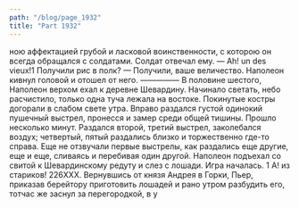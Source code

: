 ```yaml
---
path: "/blog/page_1932"
title: "Part 1932"
---
```


ною аффектацией грубой и ласковой воинственности, с которою он всегда обращался с солдатами. Солдат отвечал ему.
— Ah! un des vieux!1 Получили рис в полк?
— Получили, ваше величество.
Наполеон кивнул головой и отошел от него.
—————
В половине шестого, Наполеон верхом ехал к деревне Шевардину.
Начинало светать, небо расчистило, только одна туча лежала на востоке. Покинутые костры догорали в слабом свете утра.
Вправо раздался густой одинокий пушечный выстрел, пронесся и замер среди общей тишины. Прошло несколько минут. Раздался второй, третий выстрел, заколебался воздух; четвертый, пятый раздались близко и торжественно где-то справа.
Еще не отзвучали первые выстрелы, как раздались еще другие, еще и еще, сливаясь и перебивая один другой.
Наполеон подъехал со свитой к Шевардинскому редуту и слез с лошади. Игра началась.
1 А! из стариков!
226XXX.
Вернувшись от князя Андрея в Горки, Пьер, приказав берейтору приготовить лошадей и рано утром разбудить его, тотчас же заснул за перегородкой, в у
